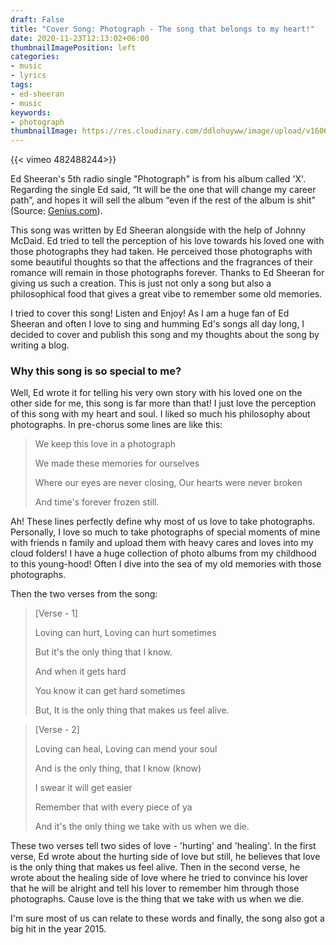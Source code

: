 ```yaml
---
draft: False
title: "Cover Song: Photograph - The song that belongs to my heart!"
date: 2020-11-23T12:13:02+06:00
thumbnailImagePosition: left
categories:
- music 
- lyrics
tags:
- ed-sheeran
- music
keywords:
- photograph
thumbnailImage: https://res.cloudinary.com/ddlohuyww/image/upload/v1606112597/images/photograph-cover_txqnkz.png
---
```


<!--more-->

{{< vimeo 482488244>}}

Ed Sheeran's 5th radio single "Photograph" is from his album called 'X'. Regarding the single Ed said, “It will be the one that will change my career path”, and hopes it will sell the album “even if the rest of the album is shit” (Source: [Genius.com](https://genius.com/Ed-sheeran-photograph-lyrics#about)).

This song was written by Ed Sheeran alongside with the help of Johnny McDaid. Ed tried to tell the perception of his love towards his loved one with those photographs they had taken. He perceived those photographs with some beautiful thoughts so that the affections and the fragrances of their romance will remain in those photographs forever. Thanks to Ed Sheeran for giving us such a creation. This is just not only a song but also a philosophical food that gives a great vibe to remember some old memories.

I tried to cover this song! Listen and Enjoy! As I am a huge fan of Ed Sheeran and often I love to sing and humming Ed's songs all day long, I decided to cover and publish this song and my thoughts about the song by writing a blog. 

### Why this song is so special to me?

Well, Ed wrote it for telling his very own story with his loved one on the other side for me, this song is far more than that! I just love the perception of this song with my heart and soul. I liked so much his philosophy about photographs. In pre-chorus some lines are like this:

> We keep this love in a photograph
>
> We made these memories for ourselves
>
> Where our eyes are never closing, Our hearts were never broken
>
> And time's forever frozen still.

Ah! These lines perfectly define why most of us love to take photographs. Personally, I love so much to take photographs of special moments of mine with friends n family and upload them with heavy cares and loves into my cloud folders! I have a huge collection of photo albums from my childhood to this young-hood! Often I dive into the sea of my old memories with those photographs.

Then the two verses from the song:

> [Verse - 1]
>
> Loving can hurt, Loving can hurt sometimes
>
> But it's the only thing that I know. 
>
> And when it gets hard
>
> You know it can get hard sometimes
>
> But, It is the only thing that makes us feel alive.

> [Verse - 2]
>
> Loving can heal, Loving can mend your soul
>
> And is the only thing, that I know (know)
>
> I swear it will get easier
>
> Remember that with every piece of ya
>
> And it's the only thing we take with us when we die.

These two verses tell two sides of love - 'hurting' and 'healing'.  In the first verse, Ed wrote about the hurting side of love but still, he believes that love is the only thing that makes us feel alive. Then in the second verse, he wrote about the healing side of love where he tried to convince his lover that he will be alright and tell his lover to remember him through those photographs. Cause love is the thing that we take with us when we die. 

I'm sure most of us can relate to these words and finally, the song also got a big hit in the year 2015.